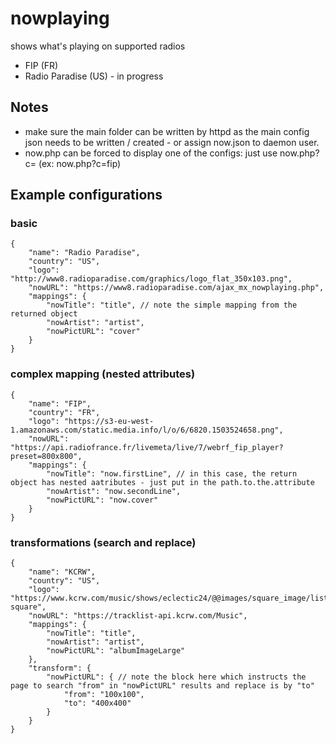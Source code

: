 # nowplaying

shows what's playing on supported radios

- FIP (FR)
- Radio Paradise (US) - in progress

## Notes

- make sure the main folder can be written by httpd as the main config json needs to be written / created - or assign now.json to daemon user.
- now.php can be forced to display one of the configs: just use now.php?c=<config name> (ex: now.php?c=fip)

## Example configurations

### basic

```
{
    "name": "Radio Paradise",
    "country": "US",
    "logo": "http://www8.radioparadise.com/graphics/logo_flat_350x103.png",
    "nowURL": "https://www8.radioparadise.com/ajax_mx_nowplaying.php",
    "mappings": {
        "nowTitle": "title", // note the simple mapping from the returned object
        "nowArtist": "artist",
        "nowPictURL": "cover"
    }
}
```

### complex mapping (nested attributes)

```
{
    "name": "FIP",
    "country": "FR",
    "logo": "https://s3-eu-west-1.amazonaws.com/static.media.info/l/o/6/6820.1503524658.png",
    "nowURL": "https://api.radiofrance.fr/livemeta/live/7/webrf_fip_player?preset=800x800",
    "mappings": {
        "nowTitle": "now.firstLine", // in this case, the return object has nested aatributes - just put in the path.to.the.attribute
        "nowArtist": "now.secondLine",
        "nowPictURL": "now.cover"
    }
}
```

### transformations (search and replace)

```
{
    "name": "KCRW",
    "country": "US",
    "logo": "https://www.kcrw.com/music/shows/eclectic24/@@images/square_image/listing-square",
    "nowURL": "https://tracklist-api.kcrw.com/Music",
    "mappings": {
        "nowTitle": "title",
        "nowArtist": "artist",
        "nowPictURL": "albumImageLarge"
    },
    "transform": {
        "nowPictURL": { // note the block here which instructs the page to search "from" in "nowPictURL" results and replace is by "to"
            "from": "100x100",
            "to": "400x400"
        }
    }
}
```
